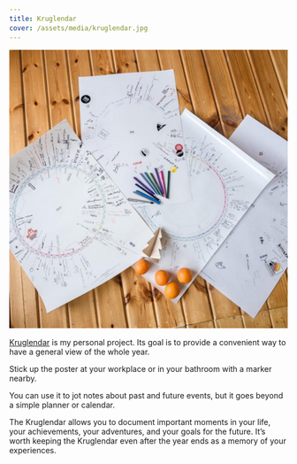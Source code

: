```yaml
---
title: Kruglendar
cover: /assets/media/kruglendar.jpg
---
```


![Kruglendar](/assets/media/kruglendar.jpg)

[Kruglendar](https://kruglendar.ru/) is my personal project. Its goal is to provide a convenient way to have a general view of the whole year.

Stick up the poster at your workplace or in your bathroom with a marker nearby.

You can use it to jot notes about past and future events, but it goes beyond a simple planner or calendar.

The Kruglendar allows you to document important moments in your life, your achievements, your adventures, and your goals for the future. It’s worth keeping the Kruglendar even after the year ends as a memory of your experiences.
